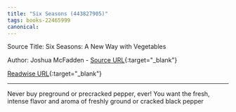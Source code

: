```yaml
---
title: "Six Seasons (443827905)"
tags: books-22465999
canonical: 
---
```


Source Title: Six Seasons: A New Way with Vegetables

Author: Joshua McFadden - [Source URL](){:target="_blank"}

[Readwise URL](https://readwise.io/open/443827905){:target="_blank"}

---

Never buy preground or precracked pepper, ever! You want the fresh, intense flavor and aroma of freshly ground or cracked black pepper
